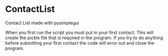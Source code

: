# ContactList
Contact List made with pysimplegui

When you first run the script you must put in your first contact.
This will create the pickle file that is required in the program.
If you try to do anything before submitting your first contact the code will error out and close the program.
